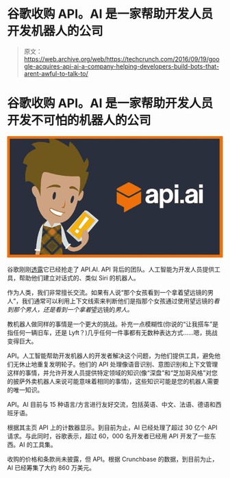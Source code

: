 # 谷歌收购 API。AI 是一家帮助开发人员开发机器人的公司

> 原文：<https://web.archive.org/web/https://techcrunch.com/2016/09/19/google-acquires-api-ai-a-company-helping-developers-build-bots-that-arent-awful-to-talk-to/>

# 谷歌收购 API。AI 是一家帮助开发人员开发不可怕的机器人的公司

![api](img/6fc62bb00bc7fb178da00bda4523744e.png)

谷歌刚刚[透露](https://web.archive.org/web/20230215115259/https://developers.googleblog.com/2016/09/making-conversational-interfaces-easier-to-build.html)它已经抢走了 API.AI. API 背后的团队。人工智能为开发人员提供工具，帮助他们建立对话式的、类似 Siri 的机器人。

作为人类，我们非常擅长交流。如果有人说“那个女孩看到一个拿着望远镜的男人”，我们通常可以利用上下文线索来判断他们是指那个女孩通过使用望远镜的*看到那个男人，还是看到一个拿着*望远镜的*男人。*

教机器人做同样的事情是一个更大的挑战。补充一点模糊性(你说的“让我搭车”是指任何一辆旧车，还是 Lyft？)几乎任何一件事都有无数种表达方式……嗯，挑战变得巨大。

API。人工智能帮助开发机器人的开发者解决这个问题，为他们提供工具，避免他们无休止地重复发明轮子。他们的 API 处理像语音识别、意图识别和上下文管理这样的事情，并允许开发人员提供特定领域的知识(像“深盘”和“芝加哥风格”对您的披萨外卖机器人来说可能意味着相同的事情)，这些知识可能是您的机器人需要的唯一知识。

API。AI 目前与 15 种语言/方言进行友好交流，包括英语、中文、法语、德语和西班牙语。

根据其主页 API 上的计数器显示。到目前为止，AI 已经处理了超过 30 亿个 API 请求。与此同时，谷歌表示，超过 60，000 名开发者已经用 API 开发了一些东西。AI 的工具集。

收购的价格和条款尚未披露，但 API。根据 Crunchbase 的数据，到目前为止，AI 已经筹集了大约 860 万美元。